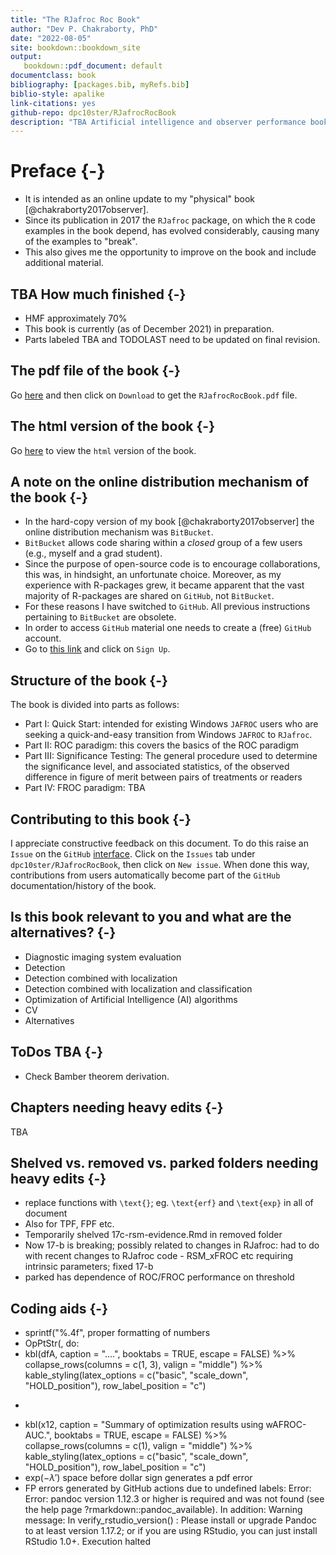 ```yaml
--- 
title: "The RJafroc Roc Book"
author: "Dev P. Chakraborty, PhD"
date: "2022-08-05"
site: bookdown::bookdown_site
output: 
   bookdown::pdf_document: default
documentclass: book
bibliography: [packages.bib, myRefs.bib]
biblio-style: apalike
link-citations: yes
github-repo: dpc10ster/RJafrocRocBook
description: "TBA Artificial intelligence and observer performance book based on RJafroc."
---
```






# Preface {-}

* It is intended as an online update to my "physical" book [@chakraborty2017observer]. 
* Since its publication in 2017 the `RJafroc` package, on which the `R` code examples in the book depend, has evolved considerably, causing many of the examples to "break". 
* This also gives me the opportunity to improve on the book and include additional material.



## TBA How much finished {-}

* HMF approximately 70%
* This book is currently (as of December 2021) in preparation. 
* Parts labeled TBA and TODOLAST need to be updated on final revision.



## The pdf file of the book {-}
Go [here](https://github.com/dpc10ster/RJafrocRocBook/blob/gh-pages/RJafrocRocBook.pdf) and then click on `Download` to get the `RJafrocRocBook.pdf` file.


## The html version of the book {-}
Go [here](https://dpc10ster.github.io/RJafrocRocBook/) to view the `html` version of the book.


## A note on the online distribution mechanism of the book {-}

* In the hard-copy version of my book [@chakraborty2017observer] the online distribution mechanism was `BitBucket`. 
* `BitBucket` allows code sharing within a _closed_ group of a few users (e.g., myself and a grad student). 
* Since the purpose of open-source code is to encourage collaborations, this was, in hindsight, an unfortunate choice. Moreover, as my experience with R-packages grew, it became apparent that the vast majority of R-packages are shared on `GitHub`, not `BitBucket`. 
* For these reasons I have switched to `GitHub`. All previous instructions pertaining to `BitBucket` are obsolete.
* In order to access `GitHub` material one needs to create a (free) `GitHub` account. 
* Go to [this link](https://github.com) and click on `Sign Up`.


## Structure of the book {-}

The book is divided into parts as follows:

* Part I: Quick Start: intended for existing Windows `JAFROC` users who are seeking a quick-and-easy transition from Windows `JAFROC` to `RJafroc`. 
* Part II: ROC paradigm: this covers the basics of the ROC paradigm 
* Part III: Significance Testing: The general procedure used to determine the significance level, and associated statistics, of the observed difference in figure of merit between pairs of treatments or readers
* Part IV: FROC paradigm: TBA


## Contributing to this book {-}

I appreciate constructive feedback on this document. To do this raise an `Issue` on the `GitHub` [interface](https://github.com/dpc10ster/RJafrocRocBook). Click on the `Issues` tab under `dpc10ster/RJafrocRocBook`, then click on `New issue`. When done this way, contributions from users automatically become part of the `GitHub` documentation/history of the book.

## Is this book relevant to you and what are the alternatives? {-}

* Diagnostic imaging system evaluation
* Detection
* Detection combined with localization
* Detection combined with localization and classification
* Optimization of Artificial Intelligence (AI) algorithms
* CV
* Alternatives

## ToDos TBA {-}

* Check Bamber theorem derivation.



## Chapters needing heavy edits {-}


TBA


## Shelved vs. removed vs. parked folders needing heavy edits {-}

* replace functions with `\text{}`; eg. `\text{erf}` and `\text{exp}` in all of document
* Also for TPF, FPF etc.
* Temporarily shelved 17c-rsm-evidence.Rmd in removed folder
* Now 17-b is breaking; possibly related to changes in RJafroc: had to do with recent changes to RJafroc code - RSM_xFROC etc requiring intrinsic parameters; fixed 17-b
* parked has dependence of ROC/FROC performance on threshold


## Coding aids {-}
* sprintf("%.4f", proper formatting of numbers
* OpPtStr(, do:
* kbl(dfA, caption = "....", booktabs = TRUE, escape = FALSE) %>% collapse_rows(columns = c(1, 3), valign = "middle") %>% kable_styling(latex_options = c("basic", "scale_down", "HOLD_position"), row_label_position = "c") 
* ```{r, attr.source = ".numberLines"}
* kbl(x12, caption = "Summary of optimization results using wAFROC-AUC.", booktabs = TRUE, escape = FALSE) %>% collapse_rows(columns = c(1), valign = "middle") %>% kable_styling(latex_options = c("basic", "scale_down", "HOLD_position"), row_label_position = "c") 
* $\text{exp} \left ( -\lambda' \right )$ space before dollar sign generates a pdf error 
* FP errors generated by GitHub actions due to undefined labels:
Error: Error: pandoc version 1.12.3 or higher is required and was not found (see the help page ?rmarkdown::pandoc_available).
In addition: Warning message:
In verify_rstudio_version() :
Please install or upgrade Pandoc to at least version 1.17.2; or if you are using RStudio, you can just install RStudio 1.0+.
Execution halted


